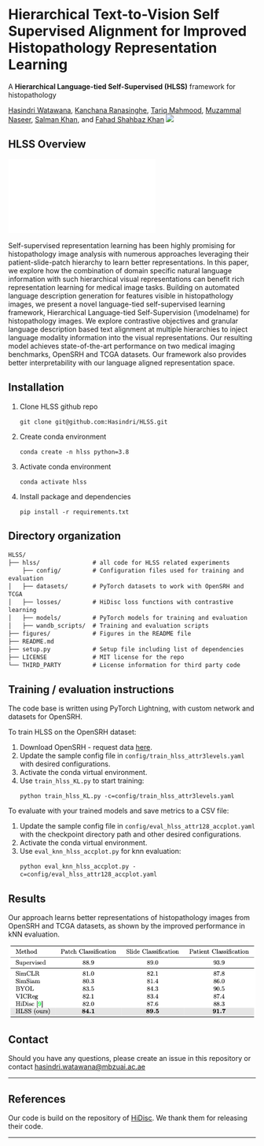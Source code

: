 # Hierarchical Text-to-Vision Self Supervised Alignment for Improved Histopathology Representation Learning 

A **Hierarchical Language-tied Self-Supervised (HLSS)** framework for histopathology 

[Hasindri Watawana](https://hasindri.github.io),
[Kanchana Ranasinghe](https://scholar.google.com/citations?user=K2WBZTwAAAAJ&hl=en&authuser=1&oi=ao),
[Tariq Mahmood](),
[Muzammal Naseer](https://scholar.google.ch/citations?user=tM9xKA8AAAAJ&hl=en),
[Salman Khan](https://salman-h-khan.github.io),
and [Fahad Shahbaz Khan](https://scholar.google.es/citations?user=zvaeYnUAAAAJ&hl=en) 
![](https://i.imgur.com/waxVImv.png)
<!-- [![paper](https://img.shields.io/badge/arXiv-Paper-<COLOR>.svg)](https://arxiv.org/abs/2306.09320) -->

<!-- ## Citation
If you find our work, this repository, or pretrained models useful, please consider giving a star :star: and citation.
```bibtex
@article{kunhimon2023learnable,
  title={Learnable Weight Initialization for Volumetric Medical Image Segmentation},
  author={Kunhimon, Shahina and Shaker, Abdelrahman and Naseer, Muzammal and Khan, Salman and Khan, Fahad Shahbaz},
  journal={arXiv preprint arXiv:2306.09320},
  year={2023}
}
``` -->

<!-- ## Contents
1. [Overview](#Highlights)
2. [Installation](#Installation)
3. [Dataset](#Dataset)
4. [Training](#Training)
5. [Evaluation](#Evaluation)
6. [Results](#Results)
7. [Contact](#Contact)
8. [References](#References) -->

## HLSS Overview

![Overview](/figures/Fig1.pdf)

Self-supervised representation learning has been highly promising for histopathology image analysis with numerous approaches leveraging their patient-slide-patch hierarchy to learn better representations. In this paper, we explore how the combination of domain specific natural language information with such hierarchical visual representations can benefit rich representation learning for medical image tasks. Building on automated language description generation for features visible in histopathology images, we present a novel language-tied self-supervised learning framework, Hierarchical Language-tied Self-Supervision (\modelname) for histopathology images. We explore contrastive objectives and granular language description based text alignment at multiple hierarchies to inject language modality information into the visual representations. Our resulting model achieves state-of-the-art performance on two medical imaging benchmarks, OpenSRH and TCGA datasets. Our framework also provides better interpretability with our language aligned representation space.

## Installation

1. Clone HLSS github repo
   ```console
   git clone git@github.com:Hasindri/HLSS.git
   ```
2. Create conda environment
    ```console
    conda create -n hlss python=3.8
    ```
3. Activate conda environment
    ```console
    conda activate hlss
    ```
4. Install package and dependencies
    ```console
    pip install -r requirements.txt
    ```

## Directory organization
```
HLSS/
├── hlss/               # all code for HLSS related experiments
    ├── config/         # Configuration files used for training and evaluation
│   ├── datasets/       # PyTorch datasets to work with OpenSRH and TCGA
│   ├── losses/         # HiDisc loss functions with contrastive learning
│   ├── models/         # PyTorch models for training and evaluation
│   ├── wandb_scripts/  # Training and evaluation scripts  
├── figures/            # Figures in the README file
├── README.md
├── setup.py            # Setup file including list of dependencies
├── LICENSE             # MIT license for the repo
└── THIRD_PARTY         # License information for third party code
```

## Training / evaluation instructions

The code base is written using PyTorch Lightning, with custom network and
datasets for OpenSRH.

To train HLSS on the OpenSRH dataset:

1. Download OpenSRH - request data [here](https://opensrh.mlins.org).
2. Update the sample config file in `config/train_hlss_attr3levels.yaml` with
    desired configurations.
3. Activate the conda virtual environment.
4. Use `train_hlss_KL.py` to start training:
    ```console
    python train_hlss_KL.py -c=config/train_hlss_attr3levels.yaml
    ```

To evaluate with your trained models and save metrics to a CSV file:
1. Update the sample config file in `config/eval_hlss_attr128_accplot.yaml` with
    the checkpoint directory path and other desired configurations.
2. Activate the conda virtual environment.
3. Use `eval_knn_hlss_accplot.py` for knn evaluation:
    ```console
    python eval_knn_hlss_accplot.py -c=config/eval_hlss_attr128_accplot.yaml
    ```

## Results
Our approach learns better representations of histopathology images from OpenSRH and TCGA datasets, as shown by the improved performance in kNN evaluation. 

 ![Results_table](figures/srh_results.png)
 

## Contact

Should you have any questions, please create an issue in this repository or contact hasindri.watawana@mbzuai.ac.ae
<hr>

## References

Our code is build on the repository of [HiDisc](https://github.com/MLNeurosurg/hidisc). We thank them for releasing their code.

<hr>